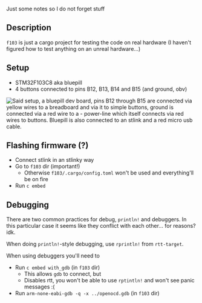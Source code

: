 Just some notes so I do not forget stuff

## Description

`f103` is just a cargo project for testing the code on real hardware (I haven't figured how to test anything on an unreal hardware...)

## Setup

- STM32F103C8 aka bluepill
- 4 buttons connected to pins B12, B13, B14 and B15 (and ground, obv)

![Said setup, a bluepill dev board, pins B12 through B15 are connected via yellow wires to a breadboard and via it to simple buttons, ground is connected via a red wire to a - power-line which itself connects via red wires to buttons. Bluepill is also connected to an stlink and a red micro usb cable.](./setup.jpg)

## Flashing firmware (?)

- Connect stlink in an stlinky way
- Go to `f103` dir (important!)
  - Otherwise `f103/.cargo/config.toml` won't be used and everything'll be on fire
- Run `c embed`

## Debugging

There are two common practices for debug, `println!` and debuggers.
In this particular case it seems like they conflict with each other... for reasons? idk.

When doing `println!`-style debugging, use `rprintln!` from `rtt-target`.

When using debuggers you'll need to
- Run `c embed with_gdb` (in `f103` dir)
  - This allows `gdb` to connect, but
  - Disables rtt, you won't be able to use `rptintln!` and won't see panic messages :(
- Run `arm-none-eabi-gdb -q -x ../openocd.gdb` (in `f103` dir)
